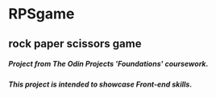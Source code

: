 # RPSgame
## rock paper scissors game
##### Project from The Odin Projects 'Foundations' coursework. 
##### This project is intended to showcase Front-end skills.

